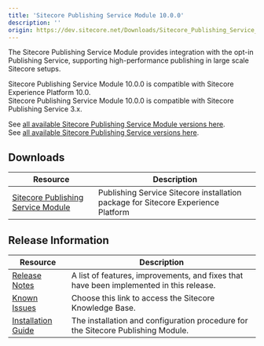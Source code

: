```yaml
---
title: 'Sitecore Publishing Service Module 10.0.0'
description: ''
origin: https://dev.sitecore.net/Downloads/Sitecore_Publishing_Service_Module/10x/Sitecore_Publishing_Service_Module_1000
---
```


The Sitecore Publishing Service Module provides integration with the opt-in Publishing Service, supporting high-performance publishing in large scale Sitecore setups.

Sitecore Publishing Service Module 10.0.0 is compatible with Sitecore Experience Platform 10.0.\
Sitecore Publishing Service Module 10.0.0 is compatible with Sitecore Publishing Service 3.x.

See [all available Sitecore Publishing Service Module versions here](/downloads/Sitecore_Publishing_Service_Module).\
See [all available Sitecore Publishing Service versions here](/downloads/Sitecore_Publishing_Service).

## Downloads

| Resource                                                                                                                                                                                                                                                  | Description                                                                       |
| --------------------------------------------------------------------------------------------------------------------------------------------------------------------------------------------------------------------------------------------------------- | --------------------------------------------------------------------------------- |
| [Sitecore Publishing Service Module](https://scdp.blob.core.windows.net/downloads/Sitecore%20Publishing%20Service%20Module/10x/Sitecore%20Publishing%20Service%20Module%201000/Secure/Sitecore%20Publishing%20Module%2010.0.0.0%20rev.%20r00568.2697.zip) | Publishing Service Sitecore installation package for Sitecore Experience Platform |

## Release Information

| Resource                                                                                                                                                                                                                                 | Description                                                                             |
| ---------------------------------------------------------------------------------------------------------------------------------------------------------------------------------------------------------------------------------------- | --------------------------------------------------------------------------------------- |
| [Release Notes](/downloads/Sitecore_Publishing_Service_Module/10x/Sitecore_Publishing_Service_Module_1000/Release_Notes)                                                                                                                 | A list of features, improvements, and fixes that have been implemented in this release. |
| [Known Issues](https://kb.sitecore.net/articles/431510)                                                                                                                                                                                  | Choose this link to access the Sitecore Knowledge Base.                                 |
| [Installation Guide](https://scdp.blob.core.windows.net/downloads/Sitecore%20Publishing%20Service%20Module/10x/Sitecore%20Publishing%20Service%20Module%201000/Secure/Publishing-Module-Installation-and-Configuration-Guide-10.0.0.pdf) | The installation and configuration procedure for the Sitecore Publishing Module.        |
